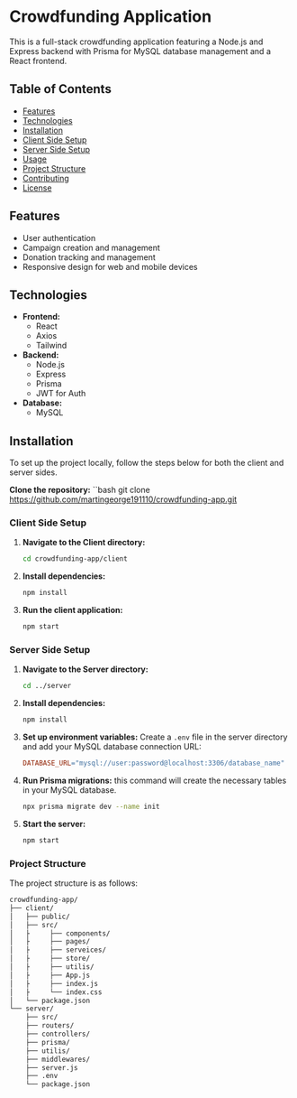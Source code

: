 # Crowdfunding Application

This is a full-stack crowdfunding application featuring a Node.js and Express backend with Prisma for MySQL database management and a React frontend.

## Table of Contents
- [Features](#features)
- [Technologies](#technologies)
- [Installation](#installation)
- [Client Side Setup](#client-side-setup)
- [Server Side Setup](#server-side-setup)
- [Usage](#usage)
- [Project Structure](#project-structure)
- [Contributing](#contributing)
- [License](#license)

## Features
- User authentication
- Campaign creation and management
- Donation tracking and management
- Responsive design for web and mobile devices

## Technologies
- **Frontend:**
  - React
  - Axios
  - Tailwind
- **Backend:**
  - Node.js
  - Express
  - Prisma
  - JWT for Auth
- **Database:**
  - MySQL

## Installation

To set up the project locally, follow the steps below for both the client and server sides.

 **Clone the repository:**
   ``bash
   git clone https://github.com/martingeorge191110/crowdfunding-app.git

### Client Side Setup

1. **Navigate to the Client directory:**
   ```bash
   cd crowdfunding-app/client

2. **Install dependencies:**
   ```bash
   npm install

3. **Run the client application:**
   ```bash
   npm start

### Server Side Setup

1. **Navigate to the Server directory:**
   ```bash
   cd ../server

2. **Install dependencies:**
   ```bash
   npm install

3. **Set up environment variables:**
   Create a <code>.env</code> file in the server directory and add your MySQL database connection URL:
   ```makefile
   DATABASE_URL="mysql://user:password@localhost:3306/database_name"

4. **Run Prisma migrations:**
   this command will create the necessary tables in your MySQL database.
   ```bash
   npx prisma migrate dev --name init

5. **Start the server:**
   ```bash
   npm start

### Project Structure
   The project structure is as follows:
   ```bash
   crowdfunding-app/
   ├── client/
   │   ├── public/
   │   ├── src/
   │   ├     ├── components/
   │   ├     ├── pages/
   │   ├     ├── serveices/
   │   ├     ├── store/
   │   ├     ├── utilis/
   │   ├     ├── App.js
   │   ├     ├── index.js
   │   ├     └── index.css
   │   └── package.json
   └── server/
       ├── src/
       ├── routers/
       ├── controllers/
       ├── prisma/
       ├── utilis/
       ├── middlewares/
       ├── server.js
       ├── .env
       └── package.json

